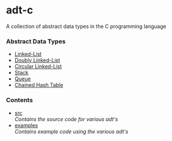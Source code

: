 # adt-c

A collection of abstract data types in the C programming language

### Abstract Data Types
- [Linked-List](src/list.h)
- [Doubly Linked-List](src/dlist.h)
- [Circular Linked-List](src/clist.h)
- [Stack](src/stack.h)
- [Queue](src/queue.h)
- [Chained Hash Table](src/hashtable.h)

### Contents
- [src](src)<br>
  *Contains the source code for various adt's*
- [examples](examples)<br>
  *Contains example code using the various adt's*
